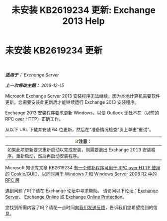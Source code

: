 ﻿---
title: '未安装 KB2619234 更新: Exchange 2013 Help'
TOCTitle: 未安装 KB2619234 更新
ms:assetid: d6734ca6-e443-4367-9eb7-0308aa87b9ff
ms:mtpsurl: https://technet.microsoft.com/zh-cn/library/ms.exch.setupreadiness.win7rpchttpassoccookieguidupdatenotinstalled(v=EXCHG.150)
ms:contentKeyID: 50491634
ms.date: 01/11/2018
mtps_version: v=EXCHG.150
ms.translationtype: HT
---

# 未安装 KB2619234 更新

 

_**适用于：** Exchange Server_

_**上一次修改主题：** 2016-12-15_

Microsoft Exchange Server 2013 安装程序无法继续，因为本地计算机需要软件更新。您需要安装此更新后才能继续运行 Exchange 2013 安装程序。

Exchange 2013 安装程序要求更新 Windows，以便 Outlook 无处不在（以前的 RPC over HTTP）正确工作。

从以下 URL 下载并安装 64 位更新，然后在“准备情况检查”页上单击“重试”。

<table>
<thead>
<tr class="header">
<th><img src="images/Bb124558.note(EXCHG.150).gif" title="注意" alt="注意" />注意：</th>
</tr>
</thead>
<tbody>
<tr class="odd">
<td>如果此项更新要求重新启动以完成安装，则需要退出 Exchange 2013 安装程序，重新启动，然后再启动安装程序。</td>
</tr>
</tbody>
</table>


Microsoft 知识库文章 KB2619234 [有一个修补程序可用于 RPC over HTTP 使用的 Cookie/GUID，以同时用于 Windows 7 和 Windows Server 2008 R2 中的 RPC 层](https://go.microsoft.com/fwlink/?linkid=3052%26kbid=2619234)

遇到问题了吗？请在 Exchange 论坛中寻求帮助。 请访问以下论坛：[Exchange Server](https://go.microsoft.com/fwlink/p/?linkid=60612)、 [Exchange Online](https://go.microsoft.com/fwlink/p/?linkid=267542) 或 [Exchange Online Protection](https://go.microsoft.com/fwlink/p/?linkid=285351)。

您找到所需内容了吗？请花一点时间[向我们发送反馈](mailto:exsetuphelpfeedback@microsoft.com?subject=exchange%202013%20setup%20help%20feedbac)，告诉我们您希望找到的信息。

